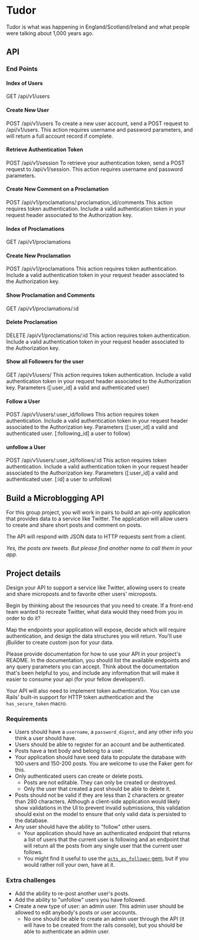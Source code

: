 # Tudor
Tudor is what was happening in England/Scotland/Ireland and what people were talking about 1,000 years ago.

## API
### End Points
#### Index of Users
GET	/api/v1/users

#### Create New User
POST	/api/v1/users
To create a new user account, send a POST request to /api/v1/users.  This action requires username and password parameters, and will return a full account record if complete. 

#### Retrieve Authentication Token
POST	/api/v1/session
To retrieve your authentication token, send a POST request to /api/v1/session.  This action requires username and password parameters.

#### Create New Comment on a Proclamation
POST	/api/v1/proclamations/:proclamation_id/comments
This action requires token authentication.  Include a valid authentication token in your request header associated to the Authorization key.

#### Index of Proclamations
GET	/api/v1/proclamations

#### Create New Proclamation
POST	/api/v1/proclamations
This action requires token authentication.  Include a valid authentication token in your request header associated to the Authorization key.

#### Show Proclamation and Comments
GET	/api/v1/proclamations/:id

#### Delete Proclamation
DELETE	/api/v1/proclamations/:id
This action requires token authentication.  Include a valid authentication token in your request header associated to the Authorization key.

#### Show all Followers for the user
GET	/api/v1/users/
This action requires token authentication.  Include a valid authentication token in your request header associated to the Authorization key. Parameters ([:user_id] a valid and authenticated user)
#### Follow a User
POST	/api/v1/users/:user_id/follows
This action requires token authentication.  Include a valid authentication token in your request header associated to the Authorization key. Parameters ([:user_id] a valid and authenticated user. [:following_id] a user to follow)
#### unfollow a User
POST	/api/v1/users/:user_id/follows/:id
This action requires token authentication.  Include a valid authentication token in your request header associated to the Authorization key. Parameters ([:user_id] a valid and authenticated user. [:id] a user to unfollow)


## Build a Microblogging API

For this group project, you will work in pairs to build an api-only application that provides data to a service like Twitter. The application will allow users to create and share short posts and comment on posts.

The API will respond with JSON data to HTTP requests sent from a client.

_Yes, the posts are tweets. But please find another name to call them in your app._

## Project details

Design your API to support a service like Twitter, allowing users to create and share microposts and to favorite other users' microposts.

Begin by thinking about the resources that you need to create. If a front-end team wanted to recreate Twitter, what data would they need from you in order to do it?

Map the endpoints your application will expose, decide which will require authentication, and design the data structures you will return. You'll use jBuilder to create custom json for your data.

Please provide documentation for how to use your API in your project's README. In the documentation, you should list the available endpoints and any query parameters you can accept. Think about the documentation that's been helpful to you, and include any information that will make it easier to consume your api (for your fellow developers!).

Your API will also need to implement token authentication. You can use Rails' built-in support for HTTP token authentication and  the `has_secure_token` macro.

### Requirements

- Users should have a `username`, a `password_digest`, and any other info you think a user should have.
- Users should be able to register for an account and be authenticated.
- Posts have a text body and belong to a user.
- Your application should have seed data to populate the database with 100 users and 150-200 posts. You are welcome to use the Faker gem for this.
- Only authenticated users can create or delete posts.
  - Posts are not editable. They can only be created or destroyed.
  - Only the user that created a post should be able to delete it.
- Posts should not be valid if they are less than 2 characters or greater than 280 characters. Although a client-side application would likely show validations in the UI to prevent invalid submissions, this validation should exist on the model to ensure that only valid data is persisted to the database.
- Any user should have the ability to "follow" other users.
  - Your application should have an authenticated endpoint that returns a list of users that the current user is following and an endpoint that will return all the posts from any single user that the current user follows.
  - You might find it useful to use the [`acts_as_follower` gem](https://github.com/tcocca/acts_as_follower), but if you would rather roll your own, have at it.

### Extra challenges

- Add the ability to re-post another user's posts.
- Add the ability to "unfollow" users you have followed.
- Create a new type of user: an admin user. This admin user should be allowed to edit anybody's posts or user accounts.
  - No one should be able to create an admin user through the API (it will have to be created from the rails console), but you should be able to authenticate an admin user.
